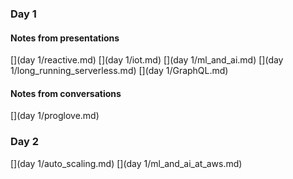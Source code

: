 ### Day 1
#### Notes from presentations
[](day 1/reactive.md)
[](day 1/iot.md)
[](day 1/ml_and_ai.md)
[](day 1/long_running_serverless.md)
[](day 1/GraphQL.md)
#### Notes from conversations
[](day 1/proglove.md)

### Day 2
[](day 1/auto_scaling.md)
[](day 1/ml_and_ai_at_aws.md)
